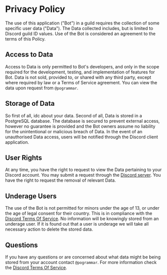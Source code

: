 # Privacy Policy

The use of this application ("Bot") in a guild requires the collection of some specific user data ("Data"). The Data collected includes, but is limited to Discord guild ID values. Use of the Bot is considered an agreement to the terms of this Policy.

## Access to Data

Access to Data is only permitted to Bot's developers, and only in the scope required for the development, testing, and implementation of features for Bot. Data is not sold, provided to, or shared with any third party, except where required by law or a Terms of Service agreement. You can view the data upon request from `@pogrammar`.

## Storage of Data

So first of all, idc about your data.
Second of all, Data is stored in a PostgreSQL database. The database is secured to prevent external access, however no guarantee is provided and the Bot owners assume no liability for the unintentional or malicious breach of Data. In the event of an unauthorised Data access, users will be notified through the Discord client application.

## User Rights

At any time, you have the right to request to view the Data pertaining to your Discord account. You may submit a request through the [Discord server](https://discord.gg/RVMNP6TAGx). You have the right to request the removal of relevant Data.

## Underage Users

The use of the Bot is not permitted for minors under the age of 13, or under the age of legal consent for their country. This is in compliance with the [Discord Terms Of Service](https://discord.com/terms). No information will be knowingly stored from an underage user. If it is found out that a user is underage we will take all necessary action to delete the stored data.

## Questions

If you have any questions or are concerned about what data might be being stored from your account contact `@pogrammar`. For more information check the [Discord Terms Of Service](https://discord.com/terms).